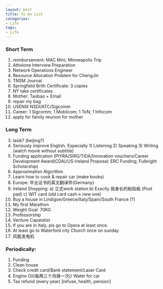 ```yaml
---
layout: post
title: To Do List
categories:
- Life
tags:
- Life
---
```


### Short Term
1. reimbursement: MAC Mini; Minneapolis Trip
1. Atholone Interview Preparation
1. Network Operations Engineer
1. Resource Allocation Problem for ChengJin
1. TNSM Journal
1. Springfield Brith Certificate: 3 copies
1. NY take certificates
1. Mother: Taobao + Email
1. repair my bag
1. USENIX NSDI/ATC/Sigcomm
1. Career: 1 Sigcomm;  1 Mobilcom;  1 ToN; 1 Infocom
1. apply for family reunion for mother

### Long Term
3. lasik? (beijing?)
6. Seriously improve English. Especially 1) Listening 2) Speaking 3) Writing (watch movie without subtitle)
7. Funding application (PIYRA/SIRG/TIDA/Innovation vouchers/Career Development Award(CDA)/US-Ireland Proposal; ERC Funding; Fulbright Scholarship)
11. Approximation Algorithm
12. Learn how to cook & repair car (make books)
29. Europe: 毕业证书的英文翻译件(Germany)
30. Ireland  Shopping: a) 立式work station b) Exactly 我身长的粘贴板 (Post pad) c) WIT card (old card cash-> new one)
17. Buy a house in Lindigoe/Greece/Italy/Spain/South France (?)
18. My first Marathon
20. Weight Goal: 70KG
22. Professorship
23. Venture Capatalist
1. If you are in Italy, pls go to Opera at least once.
1. At least go to Waterford city Church once on sunday
1. 风能发电机

### Periodically:
1. Funding
4. Clean house
6. Check credit card/Bank statement/Laser Card
7. Engine Oil(每两三个月换一次)/ Water for car
1. Tax refund (every year) [refuse, health, pension]

